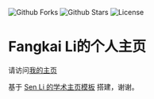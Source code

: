 ![Github Forks](https://img.shields.io/github/forks/Yixin0313/personal-homepage-template?style=flat)
![Github Stars](https://img.shields.io/github/stars/Yixin0313/personal-homepage-template?style=flat)
![License](https://img.shields.io/github/license/Yixin0313/personal-homepage-template)

# Fangkai Li的个人主页

请访问[我的主页](https://https://li-fangkai.github.io/)

基于 [Sen Li 的学术主页模板](https://github.com/senli1073/senli1073.github.io) 搭建，谢谢。  

###